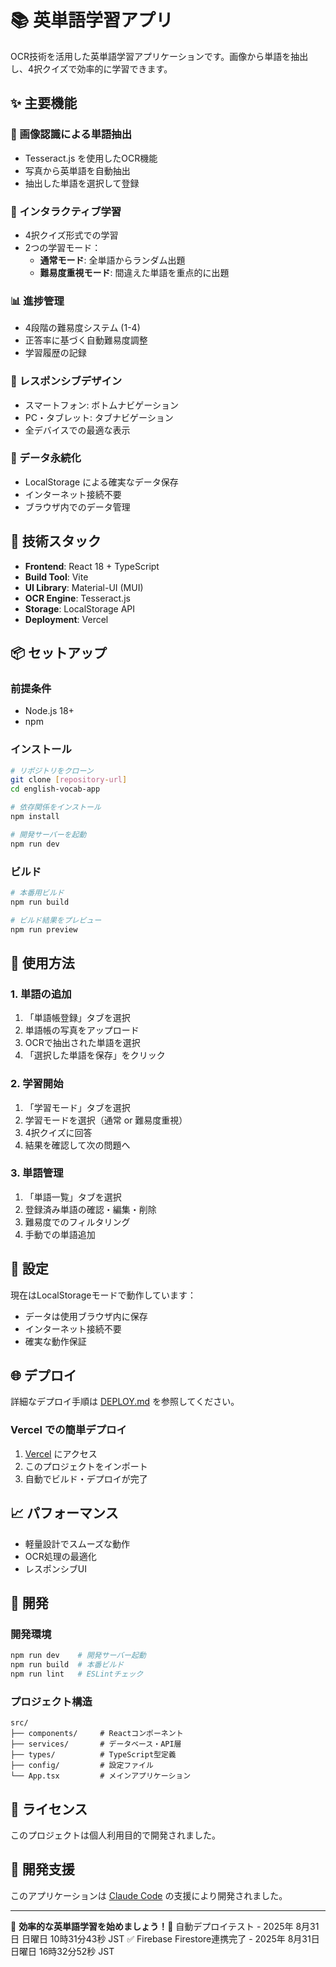 # 📚 英単語学習アプリ

OCR技術を活用した英単語学習アプリケーションです。画像から単語を抽出し、4択クイズで効率的に学習できます。

## ✨ 主要機能

### 📸 画像認識による単語抽出
- Tesseract.js を使用したOCR機能
- 写真から英単語を自動抽出
- 抽出した単語を選択して登録

### 🎯 インタラクティブ学習
- 4択クイズ形式での学習
- 2つの学習モード：
  - **通常モード**: 全単語からランダム出題
  - **難易度重視モード**: 間違えた単語を重点的に出題

### 📊 進捗管理
- 4段階の難易度システム (1-4)
- 正答率に基づく自動難易度調整
- 学習履歴の記録

### 📱 レスポンシブデザイン
- スマートフォン: ボトムナビゲーション
- PC・タブレット: タブナビゲーション
- 全デバイスでの最適な表示

### 💾 データ永続化
- LocalStorage による確実なデータ保存
- インターネット接続不要
- ブラウザ内でのデータ管理

## 🚀 技術スタック

- **Frontend**: React 18 + TypeScript
- **Build Tool**: Vite
- **UI Library**: Material-UI (MUI)
- **OCR Engine**: Tesseract.js
- **Storage**: LocalStorage API
- **Deployment**: Vercel

## 📦 セットアップ

### 前提条件
- Node.js 18+ 
- npm

### インストール
```bash
# リポジトリをクローン
git clone [repository-url]
cd english-vocab-app

# 依存関係をインストール
npm install

# 開発サーバーを起動
npm run dev
```

### ビルド
```bash
# 本番用ビルド
npm run build

# ビルド結果をプレビュー
npm run preview
```

## 📖 使用方法

### 1. 単語の追加
1. 「単語帳登録」タブを選択
2. 単語帳の写真をアップロード
3. OCRで抽出された単語を選択
4. 「選択した単語を保存」をクリック

### 2. 学習開始
1. 「学習モード」タブを選択
2. 学習モードを選択（通常 or 難易度重視）
3. 4択クイズに回答
4. 結果を確認して次の問題へ

### 3. 単語管理
1. 「単語一覧」タブを選択
2. 登録済み単語の確認・編集・削除
3. 難易度でのフィルタリング
4. 手動での単語追加

## 🔧 設定

現在はLocalStorageモードで動作しています：
- データは使用ブラウザ内に保存
- インターネット接続不要
- 確実な動作保証

## 🌐 デプロイ

詳細なデプロイ手順は [DEPLOY.md](./DEPLOY.md) を参照してください。

### Vercel での簡単デプロイ
1. [Vercel](https://vercel.com/chises-projects) にアクセス
2. このプロジェクトをインポート
3. 自動でビルド・デプロイが完了

## 📈 パフォーマンス

- 軽量設計でスムーズな動作
- OCR処理の最適化
- レスポンシブUI

## 🤝 開発

### 開発環境
```bash
npm run dev    # 開発サーバー起動
npm run build  # 本番ビルド
npm run lint   # ESLintチェック
```

### プロジェクト構造
```
src/
├── components/     # Reactコンポーネント
├── services/       # データベース・API層
├── types/          # TypeScript型定義
├── config/         # 設定ファイル
└── App.tsx         # メインアプリケーション
```

## 📄 ライセンス

このプロジェクトは個人利用目的で開発されました。

## 🤖 開発支援

このアプリケーションは [Claude Code](https://claude.ai/code) の支援により開発されました。

---

🎯 **効率的な英単語学習を始めましょう！**🚀 自動デプロイテスト - 2025年 8月31日 日曜日 10時31分43秒 JST
✅ Firebase Firestore連携完了 - 2025年 8月31日 日曜日 16時32分52秒 JST
